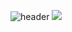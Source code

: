 ![header](https://capsule-render.vercel.app/api?type=waving&color=0:f5af19,100:f12711&height=300&section=header&text=Hi%20there%20👋&fontColor=ffffff&animation=twinkling&fontSize=120)
 <a href="https://www.instagram.com/control_record/?hl=ko" target="_blank"><img src="https://img.shields.io/youtube/comments/%E3%84%B4?style=social"/></a>
